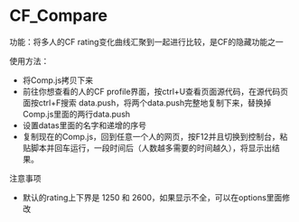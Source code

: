 # CF_Compare
功能：将多人的CF rating变化曲线汇聚到一起进行比较，是CF的隐藏功能之一

使用方法：
 - 将Comp.js拷贝下来
 - 前往你想查看的人的CF profile界面，按ctrl+U查看页面源代码，在源代码页面按ctrl+F搜索 data.push，将两个data.push完整地复制下来，替换掉Comp.js里面的两行data.push
 - 设置datas里面的名字和递增的序号
 - 复制现在的Comp.js，回到任意一个人的网页，按F12并且切换到控制台，粘贴脚本并回车运行，一段时间后（人数越多需要的时间越久），将显示出结果。

注意事项
 - 默认的rating上下界是 1250 和 2600，如果显示不全，可以在options里面修改
